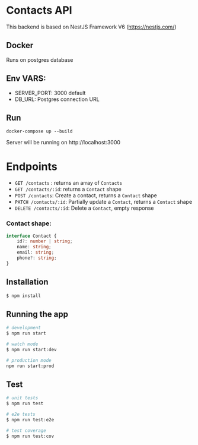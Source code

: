 # Contacts API

This backend is based on NestJS Framework V6 (https://nestjs.com/)


## Docker
Runs on postgres database

## Env VARS:

- SERVER_PORT: 3000 default
- DB_URL: Postgres connection URL

## Run

`docker-compose up --build `

Server will be running on http://localhost:3000

# Endpoints

 - `GET /contacts` : returns an array of `Contacts`
 - `GET /contacts/:id`: returns a `Contact` shape 
 - `POST /contacts`: Create a contact, returns a `Contact` shape
 - `PATCH /contacts/:id`: Partially update a `Contact`, returns a `Contact` shape
 - `DELETE /contacts/:id`: Delete a `Contact`, empty response

### Contact shape:
```typescript
interface Contact {
    id?: number | string;
    name: string;
    email: string;
    phone?: string;
}
```
## Installation

```bash
$ npm install
```

## Running the app

```bash
# development
$ npm run start

# watch mode
$ npm run start:dev

# production mode
npm run start:prod
```

## Test

```bash
# unit tests
$ npm run test

# e2e tests
$ npm run test:e2e

# test coverage
$ npm run test:cov
```

